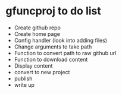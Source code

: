 # gfuncproj to do list
- Create github repo
- Create home page
- Config handler (look into adding files)
- Change arguments to take path
- Function to convert path to raw github url
- Function to download content
- Display content
- convert to new project
- publish
- write up